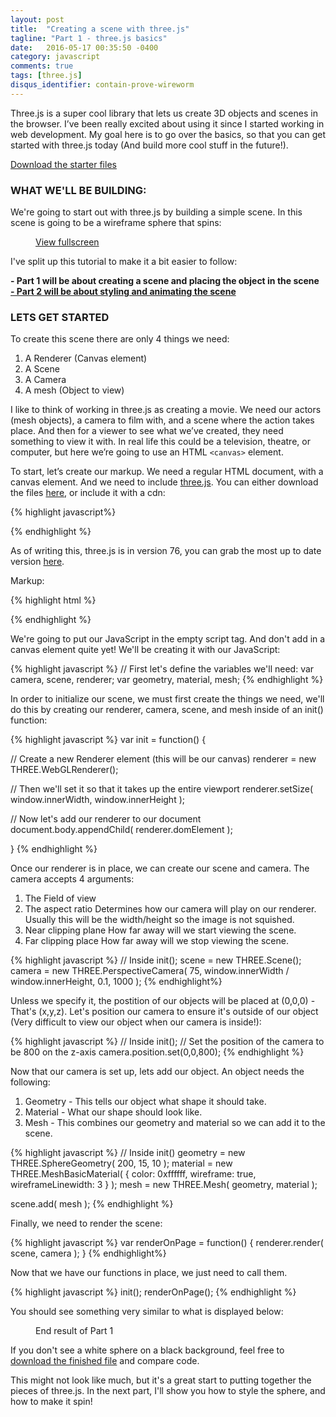 ```yaml
---
layout: post
title:  "Creating a scene with three.js"
tagline: "Part 1 - three.js basics"
date:   2016-05-17 00:35:50 -0400
category: javascript
comments: true
tags: [three.js]
disqus_identifier: contain-prove-wireworm
---
```


Three.js is a super cool library that lets us create 3D objects and scenes in the browser. I’ve been really excited about using it since I started working in web development. My goal here is to go over the basics, so that you can get started with three.js today (And build more cool stuff in the future!). 

<p class="download-link">
<a href="/assets/2016/05/three_js/downloads/partOne/part_1_start.html" download="three_js_part1_start.html">Download the starter files</a>
</p>

### WHAT WE'LL BE BUILDING:
We're going to start out with three.js by building a simple scene. 
In this scene is going to be a wireframe sphere that spins:  

<figure>
	<canvas id="demo"></canvas>
	<figcaption><a target="_blank" href="/assets/2016/05/three_js/demos/three_js_simple_scene_demo.html">View fullscreen</a></figcaption>
</figure>

I've split up this tutorial to make it a bit easier to follow:

<strong>- Part 1 will be about creating a scene and placing the object in the scene</strong><br>
<a href="/javascript/2016/05/23/animating-geometry-three-js.html"><strong>- Part 2 will be about styling and animating the scene</strong></a> 

### LETS GET STARTED

To create this scene there are only 4 things we need:  

1. A Renderer (Canvas element)
2. A Scene
3. A Camera 
4. A mesh (Object to view)

I like to think of working in three.js as creating a movie. We need our actors (mesh objects), a camera to film with, and a scene where the action takes place. And then for a viewer to see what we’ve created, they need something to view it with. In real life this could be a television, theatre, or computer, but here we’re going to use an HTML `<canvas>` element. 


To start, let’s create our markup. We need a regular HTML document, with a canvas element. And we need to include [three.js](http://threejs.org). You can either download the files [here](http://threejs.org/docs/index.html#Manual/Introduction/Creating_a_scene), or include it with a cdn: 

{% highlight javascript%}
<script src="https://cdnjs.cloudflare.com/ajax/libs/three.js/r76/three.min.js"></script>
{% endhighlight %}

As of writing this, three.js is in version 76, you can grab the most up to date version [here](https://cdnjs.com/libraries/three.js/). 

Markup: 

{% highlight html %}
<!DOCTYPE html>
<html lang="en">
<head>
  <meta charset="UTF-8">
  <title>Simple three.js scene</title>
</head>
<body>
  <script src="https://cdnjs.cloudflare.com/ajax/libs/three.js/r76/three.min.js"></script>
  <script>
  // Our code will go here
  </script>
</body>
</html>
{% endhighlight %}

We're going to put our JavaScript in the empty script tag. And don't add in a canvas element quite yet! We'll be creating it with our JavaScript: 

{% highlight javascript %}
// First let's define the variables we'll need: 
var camera, scene, renderer;
var geometry, material, mesh;
{% endhighlight %}

In order to initialize our scene, we must first create the things we need, we'll do this by creating our renderer, camera, scene, and mesh inside of an init() function:

{% highlight javascript %}
var init = function() {

// Create a new Renderer element (this will be our canvas)
renderer = new THREE.WebGLRenderer();

// Then we'll set it so that it takes up the entire viewport
renderer.setSize( window.innerWidth, window.innerHeight );

// Now let's add our renderer to our document
document.body.appendChild( renderer.domElement );	

}
{% endhighlight %}

Once our renderer is in place, we can create our scene and camera. The camera accepts 4 arguments:

1. The Field of view
2. The aspect ratio
	Determines how our camera will play on our renderer. Usually this will be the width/height so the image is not squished. 
3. Near clipping plane
	How far away will we start viewing the scene.
4. Far clipping place
	How far away will we stop viewing the scene. 

{% highlight javascript %}
// Inside init();
scene = new THREE.Scene();
camera = new THREE.PerspectiveCamera( 75, window.innerWidth / window.innerHeight, 0.1, 1000 );
{% endhighlight%}

Unless we specify it, the postition of our objects will be placed at (0,0,0) - That's (x,y,z). Let's position our camera to ensure it's outside of our object (Very difficult to view our object when our camera is inside!):

{% highlight javascript %}
// Inside init();
// Set the position of the camera to be 800 on the z-axis
camera.position.set(0,0,800);
{% endhighlight %}

Now that our camera is set up, lets add our object.
An object needs the following:

1. Geometry - This tells our object what shape it should take.
2. Material - What our shape should look like.
3. Mesh - This combines our geometry and material so we can add it to the scene. 


{% highlight javascript %}
// Inside init()
geometry = new THREE.SphereGeometry( 200, 15, 10 );
material = new THREE.MeshBasicMaterial( { color: 0xffffff, wireframe: true, wireframeLinewidth: 3 } );
mesh = new THREE.Mesh( geometry, material );

scene.add( mesh );
{% endhighlight %}

Finally, we need to render the scene: 

{% highlight javascript %}
var renderOnPage = function() {
	renderer.render( scene, camera );
}
{% endhighlight%}

Now that we have our functions in place, we just need to call them. 

{% highlight javascript %}
init();
renderOnPage();
{% endhighlight %}

You should see something very similar to what is displayed below: 

<figure>
	<canvas id="part1"></canvas>
	<figcaption>End result of Part 1</figcaption>
</figure>

If you don't see a white sphere on a black background, feel free to <a href="/assets/2016/05/three_js/downloads/part1/part_1_end.html" download="three_js_part1_end.html">download the finished file</a> and compare code. 

This might not look like much, but it's a great start to putting together the pieces of three.js. In the next part, I'll show you how to style the sphere, and how to make it spin!

<!-- ON TO PART 2 -->


<script src="https://cdnjs.cloudflare.com/ajax/libs/three.js/r76/three.min.js"></script>

<script>

	// var camera, scene, ratio, renderer, width;
	// var geometry, material, mesh;

	var Demo = {};
	var width;

	Demo.camera;
	Demo.scene;
	Demo.renderer;
	Demo.geometry;
	Demo.material;
	Demo.mesh;

	Demo.init = function () {

		var my_canvas = document.getElementById('demo');

		if ( (window.innerWidth - 120) > 660 ) {
			width = 660;
		} else if (window.innerWidth <= 400) {
			width = window.innerWidth - 60;
		} else {
			width = window.innerWidth - 120;
		}

		Demo.renderer = new THREE.WebGLRenderer( { canvas: my_canvas } );
		Demo.renderer.setSize( width, window.innerHeight/2 );
		Demo.renderer.setClearColor( 0x7FFFD4 );

		Demo.camera = new THREE.PerspectiveCamera( 75, width / (window.innerHeight/2), 1, 2000 );
		Demo.camera.position.z = 800;

		Demo.scene = new THREE.Scene();

		Demo.geometry = new THREE.SphereGeometry( 300, 15, 10 );
		Demo.material = new THREE.MeshBasicMaterial( { color: 0xDDA0DD, wireframe: true, wireframeLinewidth: 2 } );

		Demo.mesh = new THREE.Mesh( Demo.geometry, Demo.material );
		
		Demo.scene.add( Demo.mesh );
	}

	Demo.animate = function() {

		requestAnimationFrame( Demo.animate );

		Demo.mesh.rotation.x = Date.now() * 0.0002;
		Demo.mesh.rotation.y = Date.now() * 0.001;

		Demo.renderer.render( Demo.scene, Demo.camera );

	}

	Demo.init();
	Demo.animate();

	Demo.debounce = function(func, wait, immediate) {
		var timeout;
		return function() {
			var context = this, args = arguments;
			var later = function() {
				timeout = null;
				if (!immediate) func.apply(context, args);
			};
			var callNow = immediate && !timeout;
			clearTimeout(timeout);
			timeout = setTimeout(later, wait);
			if (callNow) func.apply(context, args);
		};
	};

	Demo.canvasSize = Demo.debounce(function() {
		// All the taxing stuff you do

		if ( (window.innerWidth - 120) > 660 ) {
			width2 = 660;
		} else if (window.innerWidth < 400) {
			width2 = window.innerWidth - 60;
		} else {
			width2 = window.innerWidth - 120;
		}

		
		Demo.camera.aspect = width / ( window.innerHeight/2 ) ;
		Demo.camera.updateProjectionMatrix();

		console.log('Demo', Demo.camera.aspect );

		Demo.renderer.setSize( width, window.innerHeight/2 );

	}, 250);

	var PartOne = {};
	var width2;

	PartOne.camera;
	PartOne.scene;
	PartOne.renderer;
	PartOne.geometry;
	PartOne.material;
	PartOne.mesh;

	PartOne.init = function () {

		var my_canvas = document.getElementById('part1');

		if ( (window.innerWidth - 120) > 660 ) {
			width2 = 660;
		} else if (window.innerWidth < 400) {
			width2 = window.innerWidth - 60;
		} else {
			width2 = window.innerWidth - 120;
		}

		PartOne.renderer = new THREE.WebGLRenderer( { canvas: my_canvas } );
		PartOne.renderer.setSize( width2, window.innerHeight/2 );
		PartOne.renderer.setClearColor( 0x000000 );

		PartOne.camera = new THREE.PerspectiveCamera( 75, width2 / (window.innerHeight/2), 1, 2000 );
		PartOne.camera.position.z = 800;

		PartOne.scene = new THREE.Scene();

		PartOne.geometry = new THREE.SphereGeometry( 300, 15, 10 );
		PartOne.material = new THREE.MeshBasicMaterial();

		PartOne.mesh = new THREE.Mesh( PartOne.geometry, PartOne.material );
		
		PartOne.scene.add( PartOne.mesh );

		PartOne.renderer.render( PartOne.scene, PartOne.camera );
	}

	PartOne.init();
	// PartOne.animate();

	PartOne.debounce = function(func, wait, immediate) {
		var timeout;
		return function() {
			var context = this, args = arguments;
			var later = function() {
				timeout = null;
				if (!immediate) func.apply(context, args);
			};
			var callNow = immediate && !timeout;
			clearTimeout(timeout);
			timeout = setTimeout(later, wait);
			if (callNow) func.apply(context, args);
		};
	};

	PartOne.canvasSize = PartOne.debounce(function() {
		// All the taxing stuff you do

		if ( (window.innerWidth - 120) > 660 ) {
			width2 = 660;
		} else if (window.innerWidth < 400) {
			width2 = window.innerWidth - 60;
		} else {
			width2 = window.innerWidth - 120;
		}

		PartOne.camera.aspect = width2 / ( window.innerHeight/2 ) ;
		PartOne.camera.updateProjectionMatrix();

		console.log('PartOne', PartOne.camera.aspect );

		PartOne.renderer.setSize( width2, window.innerHeight/2 );
		PartOne.renderer.render( PartOne.scene, PartOne.camera );

	}, 250);

	window.addEventListener('resize', PartOne.canvasSize);
	window.addEventListener('resize', Demo.canvasSize);
</script>



